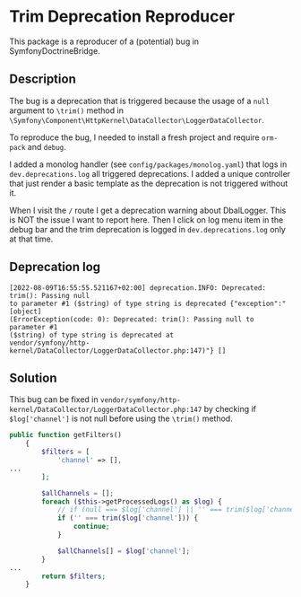 # Trim Deprecation Reproducer

This package is a reproducer of a (potential) bug in SymfonyDoctrineBridge.

## Description
The bug is a deprecation that is triggered because the usage of a `null` argument to `\trim()` method in `\Symfony\Component\HttpKernel\DataCollector\LoggerDataCollector`.

To reproduce the bug, I needed to install a fresh project and require `orm-pack` and `debug`.

I added a monolog handler (see `config/packages/monolog.yaml`) that logs in `dev.deprecations.log` all triggered deprecations.
I added a unique controller that just render a basic template as the deprecation is not triggered without it.

When I visit the `/` route I get a deprecation warning about DbalLogger. This is NOT the issue I want to report here.
Then I click on log menu item in the debug bar and the trim deprecation is logged in `dev.deprecations.log` only at that time.

## Deprecation log
```
[2022-08-09T16:55:55.521167+02:00] deprecation.INFO: Deprecated: trim(): Passing null 
to parameter #1 ($string) of type string is deprecated {"exception":"[object] 
(ErrorException(code: 0): Deprecated: trim(): Passing null to parameter #1 
($string) of type string is deprecated at 
vendor/symfony/http-kernel/DataCollector/LoggerDataCollector.php:147)"} []
```

## Solution
This bug can be fixed in `vendor/symfony/http-kernel/DataCollector/LoggerDataCollector.php:147` by checking if 
`$log['channel']` is not null before using the `\trim()` method.

```php 
public function getFilters()
    {
        $filters = [
            'channel' => [],
...
        ];

        $allChannels = [];
        foreach ($this->getProcessedLogs() as $log) {
            // if (null === $log['channel'] || '' === trim($log['channel'])) {
            if ('' === trim($log['channel'])) {
                continue;
            }

            $allChannels[] = $log['channel'];
        }
...
        return $filters;
    }
```
